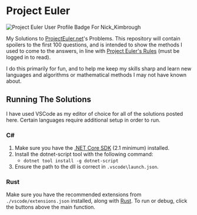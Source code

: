 # Project Euler

![Project Euler User Profile Badge For Nick_Kimbrough](https://projecteuler.net/profile/Nick_Kimbrough.png)

My Solutions to [ProjectEuler.net](https://projecteuler.net/)'s Problems. This repository will contain
spoilers to the first 100 questions, and is intended to show the methods I used
to come to the answers, in line with [Project Euler's Rules](https://projecteuler.net/about#publish) (must be logged in to read).

I do this primarily for fun, and to help me keep my skills sharp and learn new
languages and algorithms or mathematical methods I may not have known about.

## Running The Solutions

I have used VSCode as my editor of choice for all of the solutions posted here.
Certain languages require additional setup in order to run.

### C\#

1. Make sure you have the
[.NET Core SDK](https://dotnet.microsoft.com/download) (2.1 minimum) installed.
2. Install the dotnet-script tool with the following command:
    - `dotnet tool install -g dotnet-script`
3. Ensure the path to the dll is correct in `.vscode\launch.json`.

### Rust

Make sure you have the recommended extensions from `./vscode/extensions.json`
installed, along with [Rust](https://www.rust-lang.org/tools/install). To run
or debug, click the buttons above the main function.

